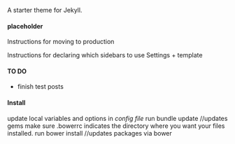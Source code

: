 A starter theme for Jekyll.


#### placeholder
Instructions for moving to production

Instructions for declaring which sidebars to use
Settings + template

#### TO DO
- finish test posts

#### Install
update local variables and options in _config file_
run bundle update //updates gems
make sure .bowerrc indicates the directory where you want your files installed.
run bower install //updates packages via bower
